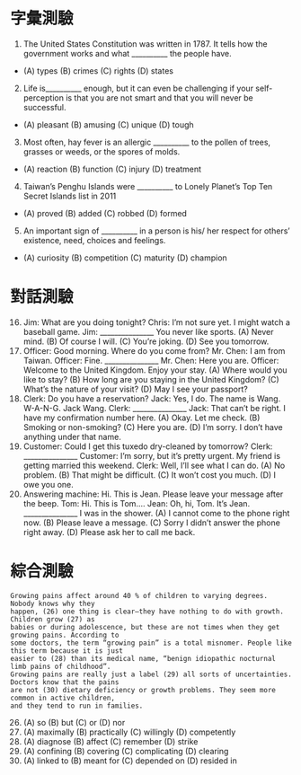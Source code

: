 # 字彙測驗
1. The United States Constitution was written in 1787. It tells how the government works and what
__________ the people have.
* (A) types (B) crimes (C) rights (D) states
2. Life is__________ enough, but it can even be challenging if your self-perception is that you are
not smart and that you will never be successful.
* (A) pleasant (B) amusing (C) unique (D) tough
3. Most often, hay fever is an allergic __________ to the pollen of trees, grasses or weeds, or the
spores of molds.
* (A) reaction (B) function (C) injury (D) treatment
4. Taiwan’s Penghu Islands were __________ to Lonely Planet’s Top Ten Secret Islands list in
2011
* (A) proved (B) added (C) robbed (D) formed
5. An important sign of __________ in a person is his/ her respect for others’ existence, need,
choices and feelings.
* (A) curiosity (B) competition (C) maturity (D) champion

# 對話測驗
16. Jim: What are you doing tonight?
 Chris: I’m not sure yet. I might watch a baseball game.
 Jim: _______________ You never like sports.
(A) Never mind. (B) Of course I will.
(C) You’re joking. (D) See you tomorrow.
17. Officer: Good morning. Where do you come from?
 Mr. Chen: I am from Taiwan.
 Officer: Fine. _______________
 Mr. Chen: Here you are.
 Officer: Welcome to the United Kingdom. Enjoy your stay.
(A) Where would you like to stay?
(B) How long are you staying in the United Kingdom?
(C) What’s the nature of your visit?
(D) May I see your passport?
18. Clerk: Do you have a reservation?
 Jack: Yes, I do. The name is Wang. W-A-N-G. Jack Wang.
 Clerk: _______________
 Jack: That can’t be right. I have my confirmation number here.
(A) Okay. Let me check.
(B) Smoking or non-smoking?
(C) Here you are.
(D) I’m sorry. I don’t have anything under that name.
19. Customer: Could I get this tuxedo dry-cleaned by tomorrow?
 Clerk: _______________
 Customer: I’m sorry, but it’s pretty urgent. My friend is getting married this weekend.
 Clerk: Well, I’ll see what I can do.
(A) No problem.
(B) That might be difficult.
(C) It won’t cost you much.
(D) I owe you one.
20. Answering machine: Hi. This is Jean. Please leave your message after the beep.
 Tom: Hi. This is Tom....
 Jean: Oh, hi, Tom. It’s Jean. _______________ I was in the shower.
(A) I cannot come to the phone right now.
(B) Please leave a message.
(C) Sorry I didn’t answer the phone right away.
(D) Please ask her to call me back.

# 綜合測驗
```
Growing pains affect around 40 % of children to varying degrees. Nobody knows why they
happen, (26) one thing is clear—they have nothing to do with growth. Children grow (27) as
babies or during adolescence, but these are not times when they get growing pains. According to
some doctors, the term “growing pain” is a total misnomer. People like this term because it is just
easier to (28) than its medical name, “benign idiopathic nocturnal limb pains of childhood”.
Growing pains are really just a label (29) all sorts of uncertainties. Doctors know that the pains
are not (30) dietary deficiency or growth problems. They seem more common in active children,
and they tend to run in families.
```
26. (A) so (B) but (C) or (D) nor
27. (A) maximally (B) practically (C) willingly (D) competently
28. (A) diagnose (B) affect (C) remember (D) strike
29. (A) confining (B) covering (C) complicating (D) clearing
30. (A) linked to (B) meant for (C) depended on (D) resided in